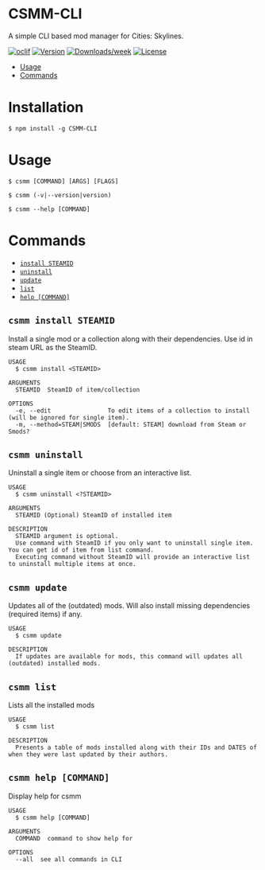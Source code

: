 CSMM-CLI
========

A simple CLI based mod manager for Cities: Skylines.

[![oclif](https://img.shields.io/badge/cli-oclif-brightgreen.svg)](https://oclif.io)
[![Version](https://img.shields.io/npm/v/CSMM-CLI.svg)](https://npmjs.org/package/CSMM-CLI)
[![Downloads/week](https://img.shields.io/npm/dw/CSMM-CLI.svg)](https://npmjs.org/package/CSMM-CLI)
[![License](https://img.shields.io/npm/l/CSMM-CLI.svg)](https://github.com/Kumar-Saksham/CSMM-CLI/blob/master/package.json)

<!-- toc -->
* [Usage](#usage)
* [Commands](#commands)
<!-- tocstop -->
# Installation
<!-- installation -->
```
$ npm install -g CSMM-CLI
```

# Usage
<!-- usage -->
```sh-session
$ csmm [COMMAND] [ARGS] [FLAGS]

$ csmm (-v|--version|version)

$ csmm --help [COMMAND]
```
<!-- usagestop -->
# Commands
<!-- commands -->
* [`install STEAMID`](#csmm-install-steamid)
* [`uninstall`](#csmm-uninstall)
* [`update`](#csmm-update)
* [`list`](#csmm-list)
* [`help [COMMAND]`](#csmm-help-command)


## `csmm install STEAMID`

Install a single mod or a collection along with their dependencies. Use id in steam URL as the SteamID.
```
USAGE
  $ csmm install <STEAMID>

ARGUMENTS
  STEAMID  SteamID of item/collection

OPTIONS
  -e, --edit                To edit items of a collection to install (will be ignored for single item).
  -m, --method=STEAM|SMODS  [default: STEAM] download from Steam or Smods?
```


## `csmm uninstall`

Uninstall a single item or choose from an interactive list.

```
USAGE
  $ csmm uninstall <?STEAMID>

ARGUMENTS
  STEAMID (Optional) SteamID of installed item

DESCRIPTION
  STEAMID argument is optional. 
  Use command with SteamID if you only want to uninstall single item. You can get id of item from list command.
  Executing command without SteamID will provide an interactive list to uninstall multiple items at once.
```

## `csmm update`

Updates all of the (outdated) mods. Will also install missing dependencies (required items) if any.

```
USAGE
  $ csmm update

DESCRIPTION
  If updates are available for mods, this command will updates all (outdated) installed mods.
```

## `csmm list`

Lists all the installed mods

```
USAGE
  $ csmm list

DESCRIPTION
  Presents a table of mods installed along with their IDs and DATES of when they were last updated by their authors.
```

## `csmm help [COMMAND]`

Display help for csmm

```
USAGE
  $ csmm help [COMMAND]

ARGUMENTS
  COMMAND  command to show help for

OPTIONS
  --all  see all commands in CLI
```

<!-- commandsstop -->

